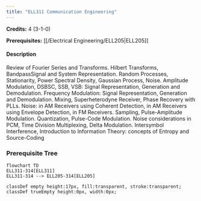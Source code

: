 ```yaml
---
title: "ELL311 Communication Engineering"
---
```

**Credits:** 4 (3-1-0)

**Prerequisites:** [[/Electrical Engineering/ELL205|ELL205]]

#### Description
Review of Fourier Series and Transforms. Hilbert Transforms, BandpassSignal and System Representation. Random Processes, Stationarity, Power Spectral Density, Gaussian Process, Noise. Amplitude Modulation, DSBSC, SSB, VSB: Signal Representation, Generation and Demodulation. Frequency Modulation: Signal Representation, Generation and Demodulation. Mixing, Superheterodyne Receiver, Phase Recovery with PLLs. Noise: in AM Receivers using Coherent Detection, in AM Receivers using Envelope Detection, in FM Receivers. Sampling, Pulse-Amplitude Modulation. Quantization, Pulse-Code Modulation. Noise considerations in PCM, Time Division Multiplexing, Delta Modulation. Intersymbol Interference, Introduction to Information Theory: concepts of Entropy and Source-Coding

### Prerequisite Tree

```mermaid
flowchart TD
ELL311-314[ELL311]
ELL311-314 --> ELL205-314[ELL205]

classDef empty height:17px, fill:transparent, stroke:transparent;
classDef trueEmpty height:0px, width:0px;
```